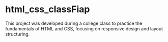 # html_css_classFiap
This project was developed during a college class to practice the fundamentals of HTML and CSS, focusing on responsive design and layout structuring. 
